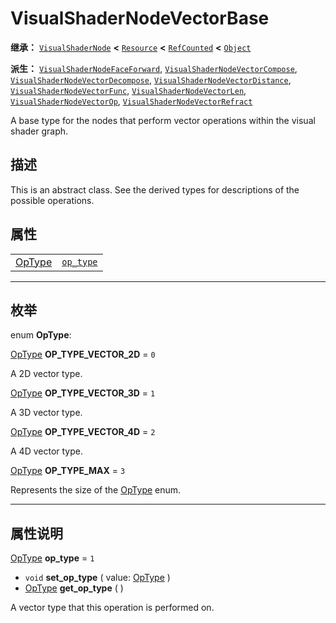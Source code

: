 <!-- ⚠ 请勿编辑本文件 ⚠ -->
<!-- 本文档使用脚本从 WeDot 引擎源码仓库生成。 -->
<!-- 生成脚本：https://github.com/WeDot-Engine/WeDot/tree/4.3/doc/tools/make_md.py； -->
<!-- 原文件：https://github.com/WeDot-Engine/WeDot/tree/4.3/doc/classes/VisualShaderNodeVectorBase.xml。 -->

<div id="_class_visualshadernodevectorbase"></div>

# VisualShaderNodeVectorBase

**继承：** [`VisualShaderNode`](class_visualshadernode.md) **<** [`Resource`](class_resource.md) **<** [`RefCounted`](class_refcounted.md) **<** [`Object`](class_object.md)

**派生：** [`VisualShaderNodeFaceForward`](class_visualshadernodefaceforward.md), [`VisualShaderNodeVectorCompose`](class_visualshadernodevectorcompose.md), [`VisualShaderNodeVectorDecompose`](class_visualshadernodevectordecompose.md), [`VisualShaderNodeVectorDistance`](class_visualshadernodevectordistance.md), [`VisualShaderNodeVectorFunc`](class_visualshadernodevectorfunc.md), [`VisualShaderNodeVectorLen`](class_visualshadernodevectorlen.md), [`VisualShaderNodeVectorOp`](class_visualshadernodevectorop.md), [`VisualShaderNodeVectorRefract`](class_visualshadernodevectorrefract.md)

A base type for the nodes that perform vector operations within the visual shader graph.

## 描述

This is an abstract class. See the derived types for descriptions of the possible operations.

## 属性

|||
|:-:|:--|
| [OpType](#enum_visualshadernodevectorbase_optype) | [`op_type`](#class_visualshadernodevectorbase_property_op_type) | ``1`` |

<!-- rst-class:: classref-section-separator -->

---

## 枚举

<div id="_class_enum_visualshadernodevectorbase_optype"></div>

enum **OpType**: <div id="enum_visualshadernodevectorbase_optype"></div>

<div id="_class_visualshadernodevectorbase_constant_op_type_vector_2d"></div>

[OpType](#enum_visualshadernodevectorbase_optype) **OP_TYPE_VECTOR_2D** = ``0``

A 2D vector type.

<div id="_class_visualshadernodevectorbase_constant_op_type_vector_3d"></div>

[OpType](#enum_visualshadernodevectorbase_optype) **OP_TYPE_VECTOR_3D** = ``1``

A 3D vector type.

<div id="_class_visualshadernodevectorbase_constant_op_type_vector_4d"></div>

[OpType](#enum_visualshadernodevectorbase_optype) **OP_TYPE_VECTOR_4D** = ``2``

A 4D vector type.

<div id="_class_visualshadernodevectorbase_constant_op_type_max"></div>

[OpType](#enum_visualshadernodevectorbase_optype) **OP_TYPE_MAX** = ``3``

Represents the size of the [OpType](#enum_visualshadernodevectorbase_optype) enum.

<!-- rst-class:: classref-section-separator -->

---

## 属性说明

<div id="_class_visualshadernodevectorbase_property_op_type"></div>

[OpType](#enum_visualshadernodevectorbase_optype) **op_type** = ``1`` <div id="class_visualshadernodevectorbase_property_op_type"></div>

- `void` **set_op_type** ( value: [OpType](#enum_visualshadernodevectorbase_optype) )
- [OpType](#enum_visualshadernodevectorbase_optype) **get_op_type** ( )

A vector type that this operation is performed on.

[^virtual]: 本方法通常需要用户覆盖才能生效。
[^const]: 本方法无副作用，不会修改该实例的任何成员变量。
[^vararg]: 本方法除了能接受在此处描述的参数外，还能够继续接受任意数量的参数。
[^constructor]: 本方法用于构造某个类型。
[^static]: 调用本方法无需实例，可直接使用类名进行调用。
[^operator]: 本方法描述的是使用本类型作为左操作数的有效运算符。
[^bitfield]: 这个值是由下列位标志构成位掩码的整数。
[^void]: 无返回值。

